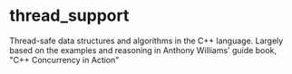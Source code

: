 # thread_support
Thread-safe data structures and algorithms in the C++ language.
Largely based on the examples and reasoning in Anthony Williams' guide book, "C++ Concurrency in Action"
